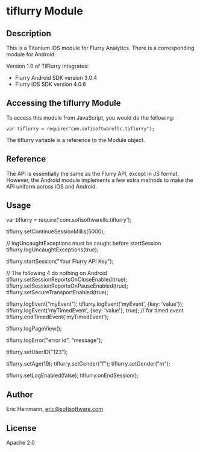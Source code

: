 # tiflurry Module

## Description

This is a Titanium iOS module for Flurry Analytics. There is a corresponding module for Android.

Version 1.0 of TiFlurry integrates:
- Flurry Android SDK version 3.0.4
- Flurry iOS SDK version 4.0.6

## Accessing the tiflurry Module

To access this module from JavaScript, you would do the following:

	var tiflurry = require("com.sofisoftwarellc.tiflurry");

The tiflurry variable is a reference to the Module object.	

## Reference

The API is essentially the same as the Flurry API, except in JS format.
However, the Android module implements a few extra methods to make the API
uniform across iOS and Android.

## Usage

var tiflurry = require('com.sofisoftwarellc.tiflurry');

tiflurry.setContinueSessionMillis(5000);

// logUncaughtExceptions must be caught before startSession
tiflurry.logUncaughtExceptions(true);

tiflurry.startSession("Your Flurry API Key");

// The following 4 do nothing on Android
tiflurry.setSessionReportsOnCloseEnabled(true);
tiflurry.setSessionReportsOnPauseEnabled(true);
tiflurry.setSecureTransportEnabled(true);

tiflurry.logEvent("myEvent");
    tiflurry.logEvent('myEvent', {key: 'value'});
    tiflurry.logEvent('myTimedEvent', {key: 'value'}, true); // for timed event
	tiflurry.endTimedEvent('myTimedEvent');

	
tiflurry.logPageView();

tiflurry.logError("error id", "message");

tiflurry.setUserID("123");

tiflurry.setAge(19);
tiflurry.setGender("f");
tiflurry.setGender("m");

tiflurry.setLogEnabled(false);
tiflurry.onEndSession();

## Author

Eric Herrmann, eric@sofisoftware.com

## License

Apache 2.0

